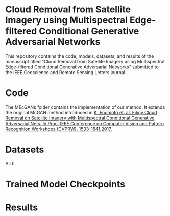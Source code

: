 # Cloud Removal from Satellite Imagery using Multispectral Edge-filtered Conditional Generative Adversarial Networks

This repository contains the code, models, datasets, and results of the manuscript titled "Cloud Removal from Satellite Imagery using Multispectral Edge-filtered Conditional Generative Adversarial Networks" submitted to the IEEE Geoscience and Remote Sensing Letters journal.

# Code

The MEcGANs folder contains the implementation of our method. It extends the original McGAN method introduced in <a href="https://arxiv.org/abs/1710.04835">K. Enomoto et. al. Filmy Cloud Removal on Satellite Imagery with Multispectral Conditional Generative Adversarial Nets. In Proc. IEEE Conference on Computer Vision and Pattern Recognition Workshops (CVPRW), 1533-1541,2017.</a>

# Datasets

All h

# Trained Model Checkpoints

# Results
